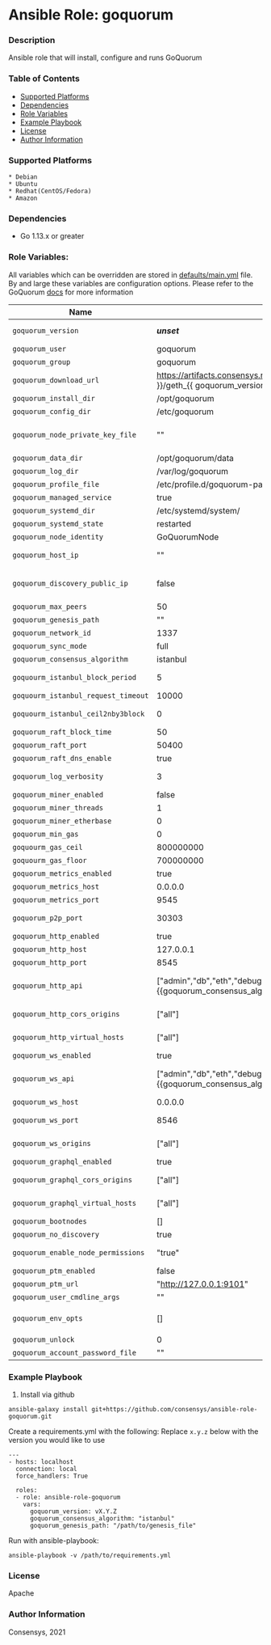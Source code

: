 # Ansible Role: goquorum

### Description
Ansible role that will install, configure and runs GoQuorum

### Table of Contents
  - [Supported Platforms](#supported-platforms)
  - [Dependencies](#dependencies)
  - [Role Variables](#role-variables)
  - [Example Playbook](#example-playbook)
  - [License](#license)
  - [Author Information](#author-information)

### Supported Platforms
```
* Debian
* Ubuntu
* Redhat(CentOS/Fedora)
* Amazon
```

### Dependencies

* Go 1.13.x or greater

### Role Variables:

All variables which can be overridden are stored in [defaults/main.yml](defaults/main.yml) file. By and large these variables are configuration options. Please refer to the GoQuorum [docs](https://docs.goquorum.consensys.net/en/latest/) for more information

| Name           | Default Value | Description                        |
| -------------- | ------------- | -----------------------------------|
| `goquorum_version` | ___unset___ |  Version of GoQuorum to install and run. All available versions are listed on our GoQuorum [releases](https://github.com/ConsenSys/doc.goquorum/releases) page |
| `goquorum_user` | goquorum | GoQuorum user |
| `goquorum_group` | goquorum | GoQuorum group |
| `goquorum_download_url` | https://artifacts.consensys.net/public/go-quorum/raw/versions/{{ goquorum_version }}/geth_{{ goquorum_version }}_{{ goquorum_architecture }}_amd64.tar.gz | The download tar.gz file used. You can use this if you need to retrieve goquorum from a custom location such as an internal repository. |
| `goquorum_install_dir` | /opt/goquorum | Path to install to  |
| `goquorum_config_dir` | /etc/goquorum | Path for default configuration |
| `goquorum_node_private_key_file` | "" | Path for node private key, if supplied. This needs to include the node key file name and path like so `/home/me/me_node/myPrivateKey`. If not supplied GoQuorum will create one automatically |
| `goquorum_data_dir` | /opt/goquorum/data | Path for data directory|
| `goquorum_log_dir` | /var/log/goquorum | Path for logs |
| `goquorum_profile_file` | /etc/profile.d/goquorum-path.sh | Path to allow loading GoQuorum into the system PATH |
| `goquorum_managed_service` | true | Enables a systemd service |
| `goquorum_systemd_dir` | /etc/systemd/system/ | The default systemd directory |
| `goquorum_systemd_state` | restarted | The default option for the systemd service state |
| `goquorum_node_identity` | GoQuorumNode  | Identity of the node |
| `goquorum_host_ip` | "" | The host IP that GoQuorum uses for the P2P network. This specifies the host on which P2P listens |
| `goquorum_discovery_public_ip` | false | Spefies whether the node should use the public IP of the host in cloud (AWS,Azure,GCP). In private networks, the private IP is more secure and faster for traffic to route  |
| `goquorum_max_peers` | 50 | The maximum number of P2P connections you can establish |
| `goquorum_genesis_path` | "" | The path to the genesis file |
| `goquorum_network_id` | 1337 | The id of the network, also specified in the genesis file |
| `goquorum_sync_mode` | full | Specifies the synchronization mode. Other values are 'fast' |
| `goquorum_consensus_algorithm` | istanbul | Specifies the consensus_algorithm to use. Other values are 'raft' |
| `goquourm_istanbul_block_period` | 5 | Default minimum difference between two consecutive block's timestamps in seconds |
| `goquourm_istanbul_request_timeout` | 10000 | Timeout for each Istanbul round in milliseconds |
| `goquourm_istanbul_ceil2nby3block` | 0 | The [ceil2Nby3Block](https://docs.goquorum.consensys.net/en/latest/Reference/IBFTParameters/#ceil2nby3block) sets the block number from which to use an updated formula for calculating the number of faulty nodes. T |
| `goquorum_raft_block_time` | 50 | Amount of time between raft block creations in milliseconds |
| `goquorum_raft_port` | 50400 | The port to bind for the raft transport |
| `goquorum_raft_dns_enable` | true | Enable DNS resolution of peers |
| `goquorum_log_verbosity` | 3 | The log level to use. Other log levels are 0=silent, 1=error, 2=warn, 3=info, 4=debug, 5=detail |
| `goquorum_miner_enabled` | false | Enables mining when the node is started |
| `goquorum_miner_threads` | 1 | Number of CPU threads to use for mining |
| `goquorum_miner_etherbase` | 0 | Public address for block mining rewards (default = first account)  |
| `goquorum_min_gas` | 0 | Minimum gas price for mining a transaction |
| `goquourm_gas_ceil` | 800000000 | Target gas ceiling for mined blocks |
| `goquourm_gas_floor` | 700000000 | Target gas floor for mined blocks  |
| `goquorum_metrics_enabled` | true | Enable collection of prometheus metrics |
| `goquorum_metrics_host` | 0.0.0.0 | pprof HTTP server listening interface |
| `goquorum_metrics_port` | 9545 | pprof HTTP server listening port |
| `goquorum_p2p_port` | 30303 | Specifies the P2P listening ports (UDP and TCP). Ports must be exposed appropriately |
| `goquorum_http_enabled` | true | Enabled the HTTP JSON-RPC service |
| `goquorum_http_host` | 127.0.0.1 | Specifies the host on which HTTP JSON-RPC listens |
| `goquorum_http_port` | 8545 | Specifies the port on which HTTP JSON-RPC listens |
| `goquorum_http_api` | ["admin","db","eth","debug","miner","net","shh","txpool","personal","web3","quorum","{{goquorum_consensus_algorithm}}"] | Comma-separated APIs to enable on the HTTP JSON-RPC channel. When you use this option, the `goquorum_rpc_http_enabled` option must also be enabled |
| `goquorum_http_cors_origins` | ["all"] | Comma separated list of domains from which to accept cross origin requests |
| `goquorum_http_virtual_hosts` | ["all"] | Comma separated list of virtual hostnames from which to accept requests |
| `goquorum_ws_enabled` | true | Enabled the WebSockets service |
| `goquorum_ws_api` | ["admin","db","eth","debug","miner","net","shh","txpool","personal","web3","quorum","{{goquorum_consensus_algorithm}}"] | Comma-separated APIs to enable on the HTTP JSON-RPC channel. When you use this option, the `goquorum_rpc_ws_enabled` option must also be enabled |
| `goquorum_ws_host` | 0.0.0.0 | Specifies the host on which WebSockets listens |
| `goquorum_ws_port` | 8546 | Specifies Websockets JSON-RPC listening port (TCP). Port must be exposed appropriately |
| `goquorum_ws_origins` | ["all"] | Comma separated list of domains from which to accept websockets requests |
| `goquorum_graphql_enabled` | true | Enabled the HTTP JSON-RPC service |
| `goquorum_graphql_cors_origins` | ["all"] | Comma separated list of domains from which to accept cross origin requests |
| `goquorum_graphql_virtual_hosts` | ["all"] | Comma separated list of virtual hostnames from which to accept requests |
| `goquorum_bootnodes` | [] | List of comma-separated enode URLs for P2P discovery bootstrap |
| `goquorum_no_discovery` | true | Disable P2P discovery |
| `goquorum_enable_node_permissions` | "true" | Enable permissioning. Please note that you must provide the necessary [permissions-config.json file](https://docs.goquorum.consensys.net/en/latest/Concepts/Permissioning/BasicNetworkPermissions/) |
| `goquorum_ptm_enabled` | false | Enable privacy |
| `goquorum_ptm_url` | "http://127.0.0.1:9101" | URL to contact to Tessera on including port eg: `http://localhost:9101` |
| `goquorum_user_cmdline_args` | "" | Command line args that are passed in from the user |
| `goquorum_env_opts` | [] | Settings passed to the JVM through `BESU_OPTS` environment variable. eg: `[-agentlib:jdwp=transport=dt_socket,server=y,suspend=n,address=5005]s` |
| `goquorum_unlock` | 0 | Comma separated list of accounts to unlock |
| `goquorum_account_password_file` | "" | Password file to use for non-interactive password input |

### Example Playbook

1. Install via github

```
ansible-galaxy install git+https://github.com/consensys/ansible-role-goquorum.git
```

Create a requirements.yml with the following:
Replace `x.y.z` below with the version you would like to use 
```
---
- hosts: localhost
  connection: local
  force_handlers: True

  roles:
  - role: ansible-role-goquorum
    vars:
      goquorum_version: vX.Y.Z
      goquorum_consensus_algorithm: "istanbul"
      goquorum_genesis_path: "/path/to/genesis_file"
```

Run with ansible-playbook:
```
ansible-playbook -v /path/to/requirements.yml
```


### License

Apache


### Author Information

Consensys, 2021

